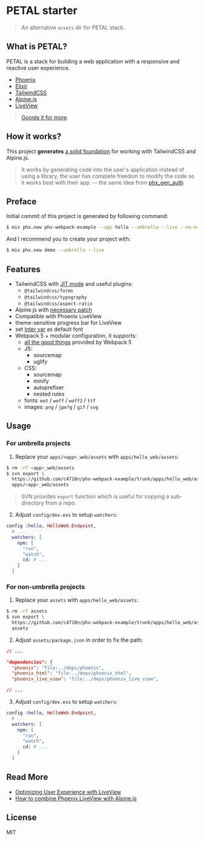 # PETAL starter

> An alternative `assets` dir for PETAL stack.

## What is PETAL?

PETAL is a stack for building a web application with a responsive and reactive user experience.

- [Phoenix](https://www.phoenixframework.org/)
- [Elixir](https://elixir-lang.org/)
- [TailwindCSS](https://tailwindcss.com/)
- [Alpine.js](https://github.com/alpinejs/alpine)
- [LiveView](https://hexdocs.pm/phoenix_live_view)

> [Google it for more](https://www.google.com/search?q=petal+stack).

## How it works?

This project **generates** [a solid foundation](https://github.com/c4710n/phx-webpack-example/tree/master/apps/hello_web/assets) for working with TailwindCSS and Alpine.js.

> It works by generating code into the user's application instead of using a library, the user has complete freedom to modify the code so it works best with their app.
> -- the same idea from [phx_gen_auth](https://github.com/aaronrenner/phx_gen_auth)

## Preface

Initial commit of this project is generated by following command:

```sh
$ mix phx.new phx-webpack-example --app hello --umbrella --live --no-ecto
```

And I recommend you to create your project with:

```sh
$ mix phx.new demo --umbrella --live
```

## Features

- TailwindCSS with [JIT mode](https://tailwindcss.com/docs/just-in-time-mode) and useful plugins:
  - `@tailwindcss/forms`
  - `@tailwindcss/typography`
  - `@tailwindcss/aspect-ratio`
- Alpine.js with [necessary patch](https://dockyard.com/blog/2020/12/21/optimizing-user-experience-with-liveview)
- Compatible with Phoenix LiveView
- theme-sensitive progress bar for LiveView
- set [Inter var](https://rsms.me/inter/) as default font
- Webpack 5 + modular configuration, it supports:
  - [all the good things](https://webpack.js.org/blog/2020-10-10-webpack-5-release/) provided by Webpack 5
  - JS:
    - sourcemap
    - uglify
  - CSS:
    - sourcemap
    - minify
    - autoprefixer
    - nested rules
  - fonts: `eot` / `woff` / `woff2` / `ttf`
  - images: `png` / `jpe?g` / `gif` / `svg`

## Usage

### For umbrella projects

1. Replace your `apps/<app>_web/assets` with `apps/hello_web/assets`:

```sh
$ rm -rf <app>_web/assets
$ svn export \
  https://github.com/c4710n/phx-webpack-example/trunk/apps/hello_web/assets \
  apps/<app>_web/assets
```

> SVN provides `export` function which is useful for copying a sub-directory from a repo.

2. Adjust `config/dev.exs` to setup `watchers`:

```ex
config :hello, HelloWeb.Endpoint,
  # ...
  watchers: [
    npm: [
      "run",
      "watch",
      cd: # ...
    ]
  ]
```

### For non-umbrella projects

1. Replace your `assets` with `apps/hello_web/assets`:

```sh
$ rm -rf assets
$ svn export \
  https://github.com/c4710n/phx-webpack-example/trunk/apps/hello_web/assets \
  assets
```

2. Adjust `assets/package.json` in order to fix the path:

```json
// ...

"dependencies": {
  "phoenix": "file:../deps/phoenix",
  "phoenix_html": "file:../deps/phoenix_html",
  "phoenix_live_view": "file:../deps/phoenix_live_view",

// ...
```

3. Adjust `config/dev.exs` to setup `watchers`:

```ex
config :hello, HelloWeb.Endpoint,
  # ...
  watchers: [
    npm: [
      "run",
      "watch",
      cd: # ...
    ]
  ]
```

## Read More

- [Optimizing User Experience with LiveView](https://dockyard.com/blog/2020/12/21/optimizing-user-experience-with-liveview)
- [How to combine Phoenix LiveView with Alpine.js](https://fullstackphoenix.com/tutorials/combine-phoenix-liveview-with-alpine-js)

## License

MIT
